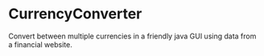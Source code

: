 # CurrencyConverter
Convert between multiple currencies in a friendly java GUI using data from a financial website.
